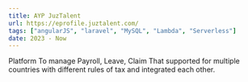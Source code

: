 ```yaml
---
title: AYP JuzTalent
url: https://eprofile.juztalent.com/
tags: ["angularJS", "laravel", "MySQL", "Lambda", "Serverless"]
date: 2023 - Now
---
```


Platform To manage Payroll, Leave, Claim That supported for multiple countries with different rules of tax and integrated each other.

